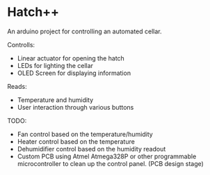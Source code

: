 # Hatch++

An arduino project for controlling an automated cellar.

Controlls:

- Linear actuator for opening the hatch
- LEDs for lighting the cellar
- OLED Screen for displaying information

Reads:

- Temperature and humidity
- User interaction through various buttons

TODO:

- Fan control based on the temperature/humidity
- Heater control based on the temperature
- Dehumidifier control based on the humidity readout
- Custom PCB using Atmel Atmega328P or other programmable microcontroller to clean up the control panel. (PCB design stage)